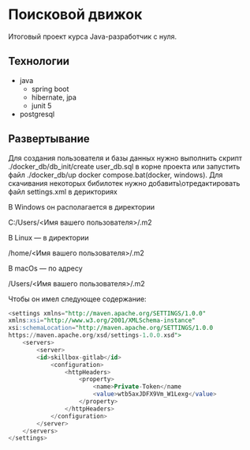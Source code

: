 # Поисковой движок

Итоговый проект курса Java-разработчик с нуля.

## Технологии

- java
	- spring boot
	- hibernate, jpa
	- junit 5
- postgresql

## Развертывание
Для создания пользователя и базы данных нужно выполнить скрипт ./docker_db/db_init/create user_db.sql в корне проекта или запустить файл ./docker_db/up docker compose.bat(docker, windows).
Для скачивания некоторых бибилотек нужно добавить\отредактировать файл settings.xml в дерикториях

В Windows он располагается в директории

C:/Users/<Имя вашего пользователя>/.m2

В Linux — в директории

/home/<Имя вашего пользователя>/.m2

В macOs — по адресу

/Users/<Имя вашего пользователя>/.m2


Чтобы он имел следующее содержание:

```sql
<settings xmlns="http://maven.apache.org/SETTINGS/1.0.0"
xmlns:xsi="http://www.w3.org/2001/XMLSchema-instance"
xsi:schemaLocation="http://maven.apache.org/SETTINGS/1.0.0
https://maven.apache.org/xsd/settings-1.0.0.xsd">
    <servers>
        <server>
        <id>skillbox-gitlab</id>
            <configuration>
                <httpHeaders>
                    <property>
                        <name>Private-Token</name
                        <value>wtb5axJDFX9Vm_W1Lexg</value>
                    </property>
                </httpHeaders>
            </configuration>
        </server>
    </servers>
</settings>
```

